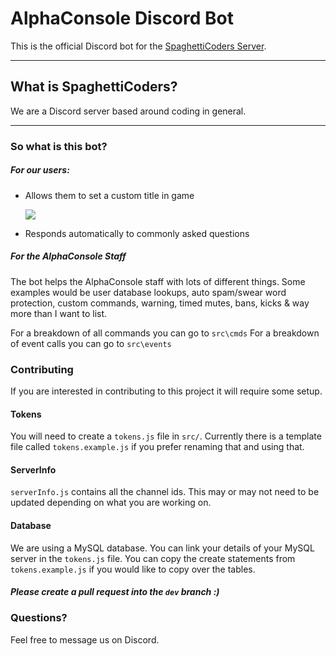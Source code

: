 AlphaConsole Discord Bot
===================


This is the official Discord bot for the [SpaghettiCoders Server](https://discord.gg/rjSVNb9). 

----------


What is SpaghettiCoders?
-------------
We are a Discord server based around coding in general.

----------
### So what is this bot?



##### For our users:

 - Allows them to set a custom title in game
 
   ![](https://cdn.discordapp.com/attachments/328236864534216704/381109222563250176/EveryTitleColor.gif)
 - Responds automatically to commonly asked questions

##### For the AlphaConsole Staff
The bot helps the AlphaConsole staff with lots of different things. 
Some examples would be user database lookups, auto spam/swear word protection, custom  commands, warning, timed mutes, bans, kicks & way more than I want to list.

For a breakdown of all commands you can go to `src\cmds` 
For a breakdown of event calls you can go to `src\events`

### Contributing 

If you are interested in contributing to this project it will require some setup. 

#### Tokens
You will need to create a `tokens.js` file in `src/`. Currently there is a template file called `tokens.example.js` if you prefer renaming that and using that.


#### ServerInfo

`serverInfo.js` contains all the channel ids. This may or may not need to be updated depending on what you are working on.

#### Database

We are using a MySQL database. You can link your details of your MySQL server in the `tokens.js` file.
You can copy the create statements from `tokens.example.js` if you would like to copy over the tables.


##### Please create a pull request into the `dev` branch :)


### Questions?

Feel free to message us on Discord.
